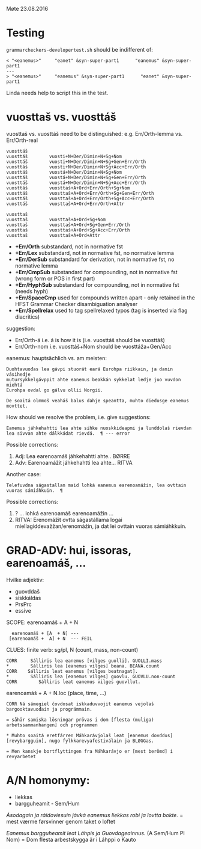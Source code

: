 Møte 23.08.2016

# Testing

`grammarcheckers-developertest.sh` should be indifferent of:

```
< "<eanemus>"     "eanet" &syn-super-part1      "eanemus" &syn-super-part1
---
> "<eanemus>"     "eanemus" &syn-super-part1      "eanet" &syn-super-part1
```

Linda needs help to script this in the test.

# vuosttaš vs. vuosttáš

vuosttaš vs. vuosttáš need to be distinguished:
e.g. Err/Orth-lemma vs. Err/Orth-real

```
vuosttáš
vuosttáš        vuosti+N+Der/Dimin+N+Sg+Nom
vuosttáš        vuosti+N+Der/Dimin+N+Sg+Gen+Err/Orth
vuosttáš        vuosti+N+Der/Dimin+N+Sg+Acc+Err/Orth
vuosttáš        vuostá+N+Der/Dimin+N+Sg+Nom
vuosttáš        vuostá+N+Der/Dimin+N+Sg+Gen+Err/Orth
vuosttáš        vuostá+N+Der/Dimin+N+Sg+Acc+Err/Orth
vuosttáš        vuosttaš+A+Ord+Err/Orth+Sg+Nom
vuosttáš        vuosttaš+A+Ord+Err/Orth+Sg+Gen+Err/Orth
vuosttáš        vuosttaš+A+Ord+Err/Orth+Sg+Acc+Err/Orth
vuosttáš        vuosttaš+A+Ord+Err/Orth+Attr

vuosttaš
vuosttaš        vuosttaš+A+Ord+Sg+Nom
vuosttaš        vuosttaš+A+Ord+Sg+Gen+Err/Orth
vuosttaš        vuosttaš+A+Ord+Sg+Acc+Err/Orth
vuosttaš        vuosttaš+A+Ord+Attr
```

* **+Err/Orth** substandard, not in normative fst
* **+Err/Lex** substandard, not in normative fst, no normative lemma
* **+Err/DerSub** substandard for derivation, not in normative fst, no normative lemma
* **+Err/CmpSub** substandard for compounding, not in normative fst (wrong form or POS in first part)
* **+Err/HyphSub** substandard for compounding, not in normative fst (needs hyph)
* **+Err/SpaceCmp** used for compounds written apart - only retained in the HFST Grammar Checker disambiguation analyser
* **+Err/Spellrelax** used to tag spellrelaxed typos (tag is inserted via flag diacritics)

suggestion:
* Err/Orth-á i.e. á is how it is (i.e. vuosttáš should be vuosttáš)
* Err/Orth-nom i.e. vuosttáš+Nom should be vuosttáža+Gen/Acc

eanemus:
hauptsächlich vs. am meisten:

```
Duohtavuođas lea gávpi stuorát eará Eurohpa riikkain, ja danin vásihedje
mutursykkelgávppit ahte eanemus beakkán sykkelat ledje juo vuvdon miehtá
Eurohpa ovdal go gálvu ollii Norgii.

De soaitá olmmoš veaháš balus dahje speantta, muhto dieđusge eanemus movttet.
```

How should we resolve the problem, i.e. give suggestions:

```
Eanemus jáhkehahtti lea ahte sihke nuoskkideapmi ja lunddolaš rievdan lea sivvan ahte dálkkádat rievdá.  ¶ --- error
```

Possible corrections:
1. Adj: Lea earenoamáš jáhkehahtti ahte.. BØRRE
1. Adv: Earenoamážit jáhkehahtti lea ahte... RITVA

Another case:
```
Telefuvdna ságastallan maid lohká eanemus earenoamážin, lea ovttain vuoras sámiáhkuin.  ¶
```

Possible corrections:
1. ? ... lohká earenoamáš earenoamážin ...
1. RITVA: Erenomážit ovtta ságastállama logai miellagiddevažžan/erenomážin, ja dat lei ovttain vuoras sámiáhkkuin.

# GRAD-ADV: hui, issoras, earenoamáš, ...

Hvilke adjektiv:
* guovddaš
* siskkáldas
* PrsPrc
* essive

SCOPE: earenoamáš + A + N
```
  earenoamáš + [A  + N] ---
 [earenoamáš +  A] + N  --- FEIL
```

CLUES: finite verb: sg/pl, N (count, mass, non-count)

```
CORR     Sálliris lea eanemus [vilges guolli]. GUOLLI.mass
*        Sálliris lea [eanemus vilges] beana. BEANA.count
CORR    Sálliris leat eanemus [vilges beatnagat].
*        Sálliris lea [eanemus vilges] guovlu. GUOVLU.non-count
CORR        Sálliris leat eanemus vilges guovllut.
```

earenoamáš + A + N.loc (place, time, ...)

```
CORR Ná sámegiel čovdosat iskkaduvvojit eanemus vejolaš bargooktavuođain ja prográmmain.

= såhär samiska lösningar prövas i dom [flesta (muliga) arbetssammanhangen] och programmen

* Muhto soaitá eretfárren Máhkarávjolaš leat [eanemus dovddus] [revybargguin], nugo fylkkarevyafestiválain ja BLØGGas.

= Men kanskje bortflyttingen fra Máhkarávjo er [mest berömd] i revyarbetet
```

# A/N homonymy:

* liekkas
* bargguheamit - Sem/Hum

*Ásodagain ja ráidoviesuin jávká eanemus liekkas robi ja lovtta bokte.*
= mest værme førsvinner genom taket o loftet

*Eanemus bargguheamit leat Láhpis ja Guovdageainnus.* (A Sem/Hum Pl Nom)
= Dom flesta arbestskygga är i Láhppi o Kauto
